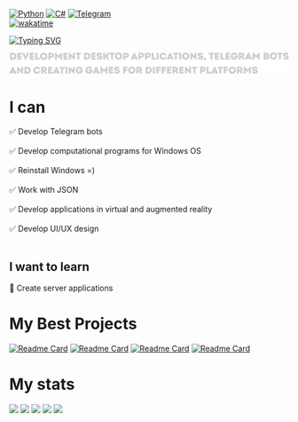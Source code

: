 [![Python](https://img.shields.io/badge/python-3670A0?style=for-the-badge&logo=python&logoColor=ffdd54)](https://github.com/MichurinDev?tab=repositories&q=&type=&language=python&sort=)
[![C#](https://img.shields.io/badge/c%23-%23239120.svg?style=for-the-badge&logo=c-sharp&logoColor=white)](https://github.com/MichurinDev?tab=repositories&q=&type=&language=c%23&sort=)
[![Telegram](https://img.shields.io/badge/Telegram-2CA5E0?style=for-the-badge&logo=telegram&logoColor=white)](https://t.me/michurin_offic)<br>
[![wakatime](https://wakatime.com/badge/user/0708a1e0-034c-4c66-af71-c2b422a2dd8f.svg)](https://wakatime.com/@0708a1e0-034c-4c66-af71-c2b422a2dd8f)

[![Typing SVG](https://readme-typing-svg.herokuapp.com?font=Fira+Code&pause=1000&width=435&lines=Projects+develop+our+world;Further+more)](https://vk.com/michurinak_official)

<!-- <h1>Hi there, I'm <a href="https://github.com/MichurinDev" target="_blank">Andrey</a> 
<img src="https://github.com/blackcater/blackcater/raw/main/images/Hi.gif" height="32"/></h1> -->

<!-- <h2 align="center">
  <a href="https://github.com/stars/MichurinDev/lists/my-teams-project">
    Projects with my teams
  </a>
</h2> -->

<a href="https://github.com/MichurinDev"><img src="/prof.png"></a>

# I can
:white_check_mark: Develop Telegram bots<br><br>
:white_check_mark: Develop computational programs for Windows OS<br><br>
:white_check_mark: Reinstall Windows =)<br><br>
:white_check_mark: Work with JSON<br><br>
:white_check_mark: Develop applications in virtual and augmented reality<br><br>
:white_check_mark: Develop UI/UX design<br><br>

## I want to learn
:black_square_button: Create server applications

# My Best Projects
[![Readme Card](https://github-readme-stats.vercel.app/api/pin/?username=VARkit&repo=SkiingSimulator)](https://github.com/VARkit/SkiingSimulator)
[![Readme Card](https://github-readme-stats.vercel.app/api/pin/?username=kenyako&repo=NEOfighter)](https://github.com/kenyako/NEOfighter)
[![Readme Card](https://github-readme-stats.vercel.app/api/pin/?username=MichurinDev&repo=CryptoPass)](https://github.com/MichurinDev/CryptoPass)
[![Readme Card](https://github-readme-stats.vercel.app/api/pin/?username=MichurinDev&repo=Monument-Info)](https://github.com/MichurinDev/Monument-Info)

# My stats
[![](https://github-profile-summary-cards.vercel.app/api/cards/profile-details?username=MichurinDev&theme=tokyonight)](https://github.com/MichurinDev)
[![](https://github-profile-summary-cards.vercel.app/api/cards/most-commit-language?username=MichurinDev&theme=tokyonight)](https://github.com/MichurinDev)
[![](https://github-profile-summary-cards.vercel.app/api/cards/repos-per-language?username=MichurinDev&theme=tokyonight)](https://github.com/MichurinDev)
[![](https://github-profile-summary-cards.vercel.app/api/cards/stats?username=MichurinDev&theme=tokyonight)](https://github.com/MichurinDev)
[![](https://github-profile-summary-cards.vercel.app/api/cards/productive-time?username=MichurinDev&theme=tokyonight)](https://github.com/MichurinDev)
